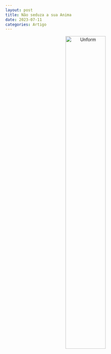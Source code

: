```yaml
---
layout: post
title: Não seduza a sua Anima
date: 2023-07-11
categories: Artigo
---
```


<p align="center">
<img src="{{ site.baseurl }}/images/2023-07-11-Não-seduza-a-sua-Anima.png" height="50%" width="50%" alt="Unform" />
</p>
